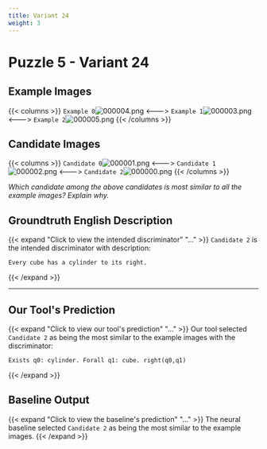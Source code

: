 ```yaml
---
title: Variant 24
weight: 3
---
```


# Puzzle 5 - Variant 24

## Example Images
{{< columns >}}
`Example 0`![000004.png](/clevr-variants/shield/fovariant-24/render/images/CLEVR_val_000004.png)
<--->
`Example 1`![000003.png](/clevr-variants/shield/fovariant-24/render/images/CLEVR_val_000003.png)
<--->
`Example 2`![000005.png](/clevr-variants/shield/fovariant-24/render/images/CLEVR_val_000005.png)
{{< /columns >}}

## Candidate Images
{{< columns >}}
`Candidate 0`![000001.png](/clevr-variants/shield/fovariant-24/render/images/CLEVR_val_000001.png)
<--->
`Candidate 1`![000002.png](/clevr-variants/shield/fovariant-24/render/images/CLEVR_val_000002.png)
<--->
`Candidate 2`![000000.png](/clevr-variants/shield/fovariant-24/render/images/CLEVR_val_000000.png)
{{< /columns >}}

*Which candidate among the above candidates is most similar to all the example images? Explain why.*

## Groundtruth English Description

{{< expand "Click to view the intended discriminator" "..." >}}
`Candidate 2` is the intended discriminator with description:
```plaintext 
Every cube has a cylinder to its right.
```
{{< /expand >}}

---



## Our Tool's Prediction

{{< expand "Click to view our tool's prediction" "..." >}}
Our tool selected `Candidate 2` as being the most similar to the example images with the discriminator:
```plaintext
Exists q0: cylinder. Forall q1: cube. right(q0,q1)
```
{{< /expand >}}



## Baseline Output

{{< expand "Click to view the baseline's prediction" "..." >}}
The neural baseline selected `Candidate 2` as being the most similar to the example images.
{{< /expand >}}

